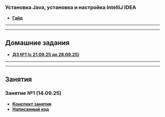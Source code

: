 ### Установка Java, установка и настройка IntelliJ IDEA

- [**Гайд**](./Установка_ПО/Установка_ПО.md)

---

---

## Домашние задания

- [**ДЗ №1 (с 21.09.25 до 28.09.25)**](./Домашние_задания/ДЗ1.md)


---

---

## Занятия

### Занятие №1 (14.09.25)
- [**Конспект занятия**](./Лекции/Занятие_№1.md)
- [**Написанный код**](./src/Main.java)

